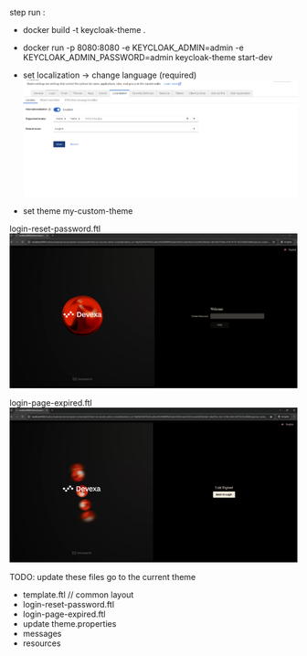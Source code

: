 step run :

- docker build -t keycloak-theme .
- docker run -p 8080:8080 -e KEYCLOAK_ADMIN=admin -e KEYCLOAK_ADMIN_PASSWORD=admin keycloak-theme start-dev

- set localization -> change language (required)
![alt text](image.png)

- set theme
 my-custom-theme

login-reset-password.ftl
![alt text](image-1.png)

login-page-expired.ftl
![alt text](image-2.png)


TODO:
update these files go to the current theme
- template.ftl      // common layout 
- login-reset-password.ftl
- login-page-expired.ftl
- update theme.properties
- messages
- resources